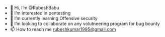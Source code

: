 - 👋 Hi, I’m @RubeshBabu
- 👀 I’m interested in pentesting
- 🌱 I’m currently learning Offensive security 
- 💞️ I’m looking to collaborate on any volutneering program for bug bounty
- 📫 How to reach me rubeshkumar1995@gmail.com 

<!---
RubeshBabu/RubeshBabu is a ✨ special ✨ repository because its `README.md` (this file) appears on your GitHub profile.
You can click the Preview link to take a look at your changes.
--->
